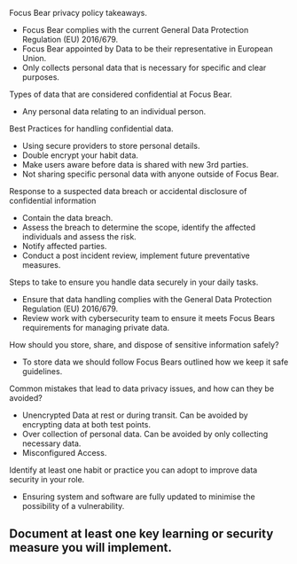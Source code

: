 Focus Bear privacy policy takeaways.

- Focus Bear complies with the current General Data Protection Regulation (EU) 2016/679.
- Focus Bear appointed by Data to be their representative in European Union.
- Only collects personal data that is necessary for specific and clear purposes.

Types of data that are considered confidential at Focus Bear.

- Any personal data relating to an individual person.

Best Practices for handling confidential data.

- Using secure providers to store personal details.
- Double encrypt your habit data.
- Make users aware before data is shared with new 3rd parties.
- Not sharing specific personal data with anyone outside of Focus Bear.

Response to a suspected data breach or accidental disclosure of confidential information

- Contain the data breach.
- Assess the breach to determine the scope, identify the affected individuals and assess the risk.
- Notify affected parties.
- Conduct a post incident review, implement future preventative measures.

Steps to take to ensure you handle data securely in your daily tasks.

- Ensure that data handling complies with the General Data Protection Regulation (EU) 2016/679.
- Review work with cybersecurity team to ensure it meets Focus Bears requirements for managing private data.

How should you store, share, and dispose of sensitive information safely?

- To store data we should follow Focus Bears outlined how we keep it safe guidelines.

Common mistakes that lead to data privacy issues, and how can they be avoided?

- Unencrypted Data at rest or during transit. Can be avoided by encrypting data at both test points.
- Over collection of personal data. Can be avoided by only collecting necessary data.
- Misconfigured Access.

Identify at least one habit or practice you can adopt to improve data security in your role.

- Ensuring system and software are fully updated to minimise the possibility of a vulnerability.

## Document at least one key learning or security measure you will implement.
